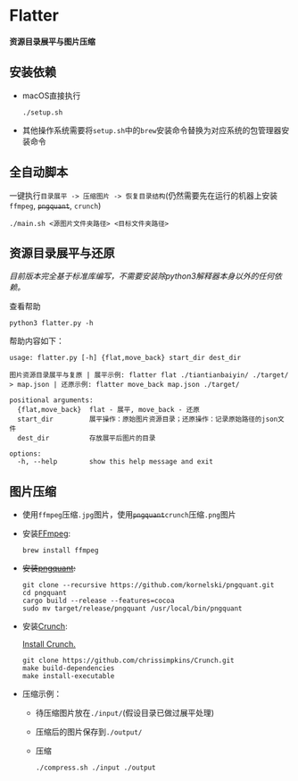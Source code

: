 # Flatter

**资源目录展平与图片压缩**

## 安装依赖

* macOS直接执行

  ```shell
  ./setup.sh
  ```

* 其他操作系统需要将`setup.sh`中的`brew`安装命令替换为对应系统的包管理器安装命令

## 全自动脚本

一键执行`目录展平 -> 压缩图片 -> 恢复目录结构`(仍然需要先在运行的机器上安装`ffmpeg`, ~~`pngquant`~~, `crunch`)

```shell
./main.sh <源图片文件夹路径> <目标文件夹路径>
```

## 资源目录展平与还原

*目前版本完全基于标准库编写，不需要安装除python3解释器本身以外的任何依赖。*

查看帮助

```shell
python3 flatter.py -h
```

帮助内容如下：

```
usage: flatter.py [-h] {flat,move_back} start_dir dest_dir

图片资源目录展平与复原 | 展平示例: flatter flat ./tiantianbaiyin/ ./target/ > map.json | 还原示例: flatter move_back map.json ./target/

positional arguments:
  {flat,move_back}  flat - 展平, move_back - 还原
  start_dir         展平操作：原始图片资源目录；还原操作：记录原始路径的json文件
  dest_dir          存放展平后图片的目录

options:
  -h, --help        show this help message and exit
```

## 图片压缩

* 使用`ffmpeg`压缩`.jpg`图片，使用~~`pngquant`~~`crunch`压缩`.png`图片

* 安装[FFmpeg](https://github.com/FFmpeg/FFmpeg):

  ```shell
  brew install ffmpeg
  ```

* ~~安装[pngquant](https://github.com/kornelski/pngquant):~~

  ```shell
  git clone --recursive https://github.com/kornelski/pngquant.git
  cd pngquant
  cargo build --release --features=cocoa
  sudo mv target/release/pngquant /usr/local/bin/pngquant
  ```

* 安装[Crunch](https://github.com/chrissimpkins/Crunch):

  [Install Crunch.](https://github.com/chrissimpkins/Crunch/blob/master/docs/EXECUTABLE.md#install)

  ```shell
  git clone https://github.com/chrissimpkins/Crunch.git
  make build-dependencies
  make install-executable
  ```
  
* 压缩示例：

  * 待压缩图片放在`./input/`(假设目录已做过展平处理)

  * 压缩后的图片保存到`./output/`

  * 压缩

    ```shell
    ./compress.sh ./input ./output
    ```

    
